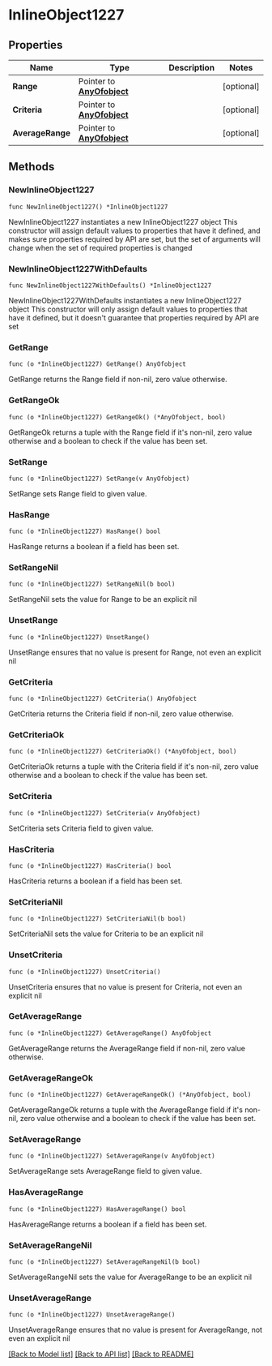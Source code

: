 # InlineObject1227

## Properties

Name | Type | Description | Notes
------------ | ------------- | ------------- | -------------
**Range** | Pointer to [**AnyOfobject**](anyOf&lt;object&gt;.md) |  | [optional] 
**Criteria** | Pointer to [**AnyOfobject**](anyOf&lt;object&gt;.md) |  | [optional] 
**AverageRange** | Pointer to [**AnyOfobject**](anyOf&lt;object&gt;.md) |  | [optional] 

## Methods

### NewInlineObject1227

`func NewInlineObject1227() *InlineObject1227`

NewInlineObject1227 instantiates a new InlineObject1227 object
This constructor will assign default values to properties that have it defined,
and makes sure properties required by API are set, but the set of arguments
will change when the set of required properties is changed

### NewInlineObject1227WithDefaults

`func NewInlineObject1227WithDefaults() *InlineObject1227`

NewInlineObject1227WithDefaults instantiates a new InlineObject1227 object
This constructor will only assign default values to properties that have it defined,
but it doesn't guarantee that properties required by API are set

### GetRange

`func (o *InlineObject1227) GetRange() AnyOfobject`

GetRange returns the Range field if non-nil, zero value otherwise.

### GetRangeOk

`func (o *InlineObject1227) GetRangeOk() (*AnyOfobject, bool)`

GetRangeOk returns a tuple with the Range field if it's non-nil, zero value otherwise
and a boolean to check if the value has been set.

### SetRange

`func (o *InlineObject1227) SetRange(v AnyOfobject)`

SetRange sets Range field to given value.

### HasRange

`func (o *InlineObject1227) HasRange() bool`

HasRange returns a boolean if a field has been set.

### SetRangeNil

`func (o *InlineObject1227) SetRangeNil(b bool)`

 SetRangeNil sets the value for Range to be an explicit nil

### UnsetRange
`func (o *InlineObject1227) UnsetRange()`

UnsetRange ensures that no value is present for Range, not even an explicit nil
### GetCriteria

`func (o *InlineObject1227) GetCriteria() AnyOfobject`

GetCriteria returns the Criteria field if non-nil, zero value otherwise.

### GetCriteriaOk

`func (o *InlineObject1227) GetCriteriaOk() (*AnyOfobject, bool)`

GetCriteriaOk returns a tuple with the Criteria field if it's non-nil, zero value otherwise
and a boolean to check if the value has been set.

### SetCriteria

`func (o *InlineObject1227) SetCriteria(v AnyOfobject)`

SetCriteria sets Criteria field to given value.

### HasCriteria

`func (o *InlineObject1227) HasCriteria() bool`

HasCriteria returns a boolean if a field has been set.

### SetCriteriaNil

`func (o *InlineObject1227) SetCriteriaNil(b bool)`

 SetCriteriaNil sets the value for Criteria to be an explicit nil

### UnsetCriteria
`func (o *InlineObject1227) UnsetCriteria()`

UnsetCriteria ensures that no value is present for Criteria, not even an explicit nil
### GetAverageRange

`func (o *InlineObject1227) GetAverageRange() AnyOfobject`

GetAverageRange returns the AverageRange field if non-nil, zero value otherwise.

### GetAverageRangeOk

`func (o *InlineObject1227) GetAverageRangeOk() (*AnyOfobject, bool)`

GetAverageRangeOk returns a tuple with the AverageRange field if it's non-nil, zero value otherwise
and a boolean to check if the value has been set.

### SetAverageRange

`func (o *InlineObject1227) SetAverageRange(v AnyOfobject)`

SetAverageRange sets AverageRange field to given value.

### HasAverageRange

`func (o *InlineObject1227) HasAverageRange() bool`

HasAverageRange returns a boolean if a field has been set.

### SetAverageRangeNil

`func (o *InlineObject1227) SetAverageRangeNil(b bool)`

 SetAverageRangeNil sets the value for AverageRange to be an explicit nil

### UnsetAverageRange
`func (o *InlineObject1227) UnsetAverageRange()`

UnsetAverageRange ensures that no value is present for AverageRange, not even an explicit nil

[[Back to Model list]](../README.md#documentation-for-models) [[Back to API list]](../README.md#documentation-for-api-endpoints) [[Back to README]](../README.md)



